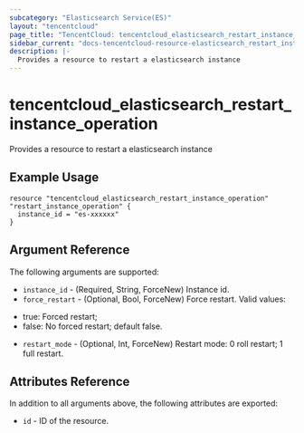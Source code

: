 ```yaml
---
subcategory: "Elasticsearch Service(ES)"
layout: "tencentcloud"
page_title: "TencentCloud: tencentcloud_elasticsearch_restart_instance_operation"
sidebar_current: "docs-tencentcloud-resource-elasticsearch_restart_instance_operation"
description: |-
  Provides a resource to restart a elasticsearch instance
---
```


# tencentcloud_elasticsearch_restart_instance_operation

Provides a resource to restart a elasticsearch instance

## Example Usage

```hcl
resource "tencentcloud_elasticsearch_restart_instance_operation" "restart_instance_operation" {
  instance_id = "es-xxxxxx"
}
```

## Argument Reference

The following arguments are supported:

* `instance_id` - (Required, String, ForceNew) Instance id.
* `force_restart` - (Optional, Bool, ForceNew) Force restart. Valid values:
- true: Forced restart;
- false: No forced restart;
default false.
* `restart_mode` - (Optional, Int, ForceNew) Restart mode: 0 roll restart; 1 full restart.

## Attributes Reference

In addition to all arguments above, the following attributes are exported:

* `id` - ID of the resource.





